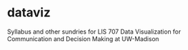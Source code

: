 # dataviz
Syllabus and other sundries for LIS 707 Data Visualization for Communication and Decision Making at UW-Madison
